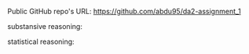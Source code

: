 Public GitHub repo's URL: 
https://github.com/abdu95/da2-assignment_1

substansive reasoning: 

statistical reasoning:
